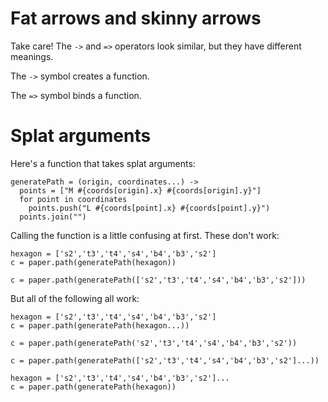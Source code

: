 # Fat arrows and skinny arrows

Take care! The `->` and `=>` operators look similar, but they have different meanings.

The `->` symbol creates a function.

The `=>` symbol binds a function.

# Splat arguments 

Here's a function that takes splat arguments:

    generatePath = (origin, coordinates...) ->
      points = ["M #{coords[origin].x} #{coords[origin].y}"]
      for point in coordinates
        points.push("L #{coords[point].x} #{coords[point].y}")
      points.join("")

Calling the function is a little confusing at first. These don't work:

    hexagon = ['s2','t3','t4','s4','b4','b3','s2']
    c = paper.path(generatePath(hexagon))

    c = paper.path(generatePath(['s2','t3','t4','s4','b4','b3','s2']))

But all of the following all work:

    hexagon = ['s2','t3','t4','s4','b4','b3','s2']
    c = paper.path(generatePath(hexagon...))

    c = paper.path(generatePath('s2','t3','t4','s4','b4','b3','s2'))

    c = paper.path(generatePath(['s2','t3','t4','s4','b4','b3','s2']...))

    hexagon = ['s2','t3','t4','s4','b4','b3','s2']...
    c = paper.path(generatePath(hexagon))

